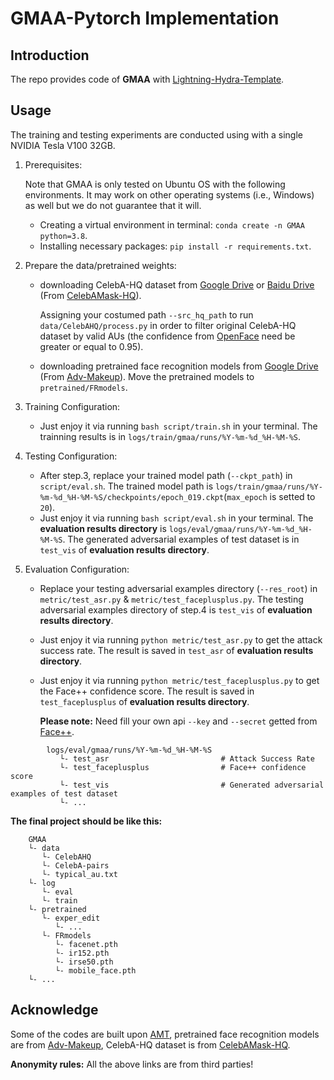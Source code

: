 # GMAA-Pytorch Implementation

## Introduction

The repo provides code of **GMAA** with [Lightning-Hydra-Template](https://github.com/ashleve/lightning-hydra-template).

## Usage

The training and testing experiments are conducted using with a single NVIDIA Tesla V100 32GB.

1. Prerequisites:

   Note that GMAA is only tested on Ubuntu OS with the following environments. It may work on other operating systems (i.e., Windows) as well but we do not guarantee that it will.
    + Creating a virtual environment in terminal: `conda create -n GMAA python=3.8`.
    + Installing necessary packages: `pip install -r requirements.txt`.

2. Prepare the data/pretrained weights:

    + downloading CelebA-HQ dataset from [Google Drive](https://drive.google.com/open?id=1badu11NqxGf6qM3PTTooQDJvQbejgbTv) or [Baidu Drive](https://pan.baidu.com/s/1wN1E-B1bJ7mE1mrn9loj5g) (From [CelebAMask-HQ](https://github.com/switchablenorms/CelebAMask-HQ)).

      Assigning your costumed path `--src_hq_path` to run `data/CelebAHQ/process.py` in order to filter original CelebA-HQ dataset by valid AUs (the confidence from [OpenFace](https://github.com/TadasBaltrusaitis/OpenFace) need be greater or equal to 0.95).

    + downloading pretrained face recognition models from [Google Drive](https://drive.google.com/drive/folders/1G_2R_7XQhzzMQdEhph0ZI7dV4sGYjjzu?usp=sharing) (From [Adv-Makeup](https://github.com/TencentYoutuResearch/Adv-Makeup)).
      Move the pretrained models to `pretrained/FRmodels`.

3. Training Configuration:

    + Just enjoy it via running `bash script/train.sh` in your terminal. The trainning results is in `logs/train/gmaa/runs/%Y-%m-%d_%H-%M-%S`.

4. Testing Configuration: 

    + After step.3, replace your trained model path (`--ckpt_path`) in `script/eval.sh`. The trained model path is `logs/train/gmaa/runs/%Y-%m-%d_%H-%M-%S/checkpoints/epoch_019.ckpt`(`max_epoch` is setted to `20`).
    + Just enjoy it via running `bash script/eval.sh` in your terminal. The **evaluation results directory** is `logs/eval/gmaa/runs/%Y-%m-%d_%H-%M-%S`. The generated adversarial examples of test dataset is in `test_vis` of  **evaluation results directory**.

5. Evaluation Configuration:

    + Replace your testing adversarial examples directory (`--res_root`) in `metric/test_asr.py` & `metric/test_faceplusplus.py`. The testing adversarial examples directory of step.4 is `test_vis` of  **evaluation results directory**.
    
    + Just enjoy it via running `python metric/test_asr.py` to get the attack success rate. The result is saved in `test_asr` of  **evaluation results directory**.
    
    + Just enjoy it via running `python metric/test_faceplusplus.py` to get the Face++ confidence score. The result is saved in `test_faceplusplus` of  **evaluation results directory**. 
    
      **Please note:** Need fill your own api `--key` and `--secret` getted from [Face++](https://www.faceplusplus.com.cn/).
```shell
        logs/eval/gmaa/runs/%Y-%m-%d_%H-%M-%S
           └- test_asr                         # Attack Success Rate
           └- test_faceplusplus                # Face++ confidence score
           └- test_vis                         # Generated adversarial examples of test dataset
           └- ...
```

**The final project should be like this:**


```shell
    GMAA
    └- data
       └- CelebAHQ
       └- CelebA-pairs
       └- typical_au.txt
    └- log
       └- eval
       └- train
    └- pretrained
       └- exper_edit
          └- ...
       └- FRmodels
          └- facenet.pth
          └- ir152.pth
          └- irse50.pth
          └- mobile_face.pth
    └- ...
```

## Acknowledge

Some of the codes are built upon [AMT](https://github.com/CGCL-codes/AMT-GAN), pretrained face recognition models are from [Adv-Makeup](https://github.com/TencentYoutuResearch/Adv-Makeup), CelebA-HQ dataset is from [CelebAMask-HQ](https://github.com/switchablenorms/CelebAMask-HQ).

**Anonymity rules:** All the above links are from third parties!